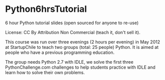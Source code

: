 Python6hrsTutorial
==================

6 hour Python tutorial slides (open sourced for anyone to re-use)

License: CC By Attribution Non Commercial (teach it, don't sell it).

This course was run over three evenings (2 hours per evening) in May 2012 at StartupChile to teach two groups (total: 25 people) Python. It is aimed at people who have a previous programming education.

The group needs Python 2.7 with IDLE, we solve the first three PythonChallenge.com challenges to help students practice with IDLE and learn how to solve their own problems.
